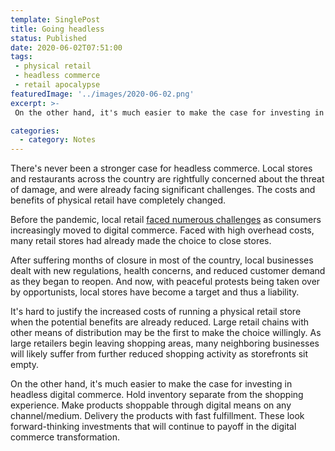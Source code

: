 ```yaml
---
template: SinglePost
title: Going headless
status: Published
date: 2020-06-02T07:51:00
tags:
 - physical retail
 - headless commerce
 - retail apocalypse
featuredImage: '../images/2020-06-02.png'
excerpt: >-
 On the other hand, it's much easier to make the case for investing in headless digital commerce. Hold inventory separate from the shopping experience. Make products shoppable through digital means on any channel/medium. Delivery the products with fast fulfillment. These look forward-thinking investments that will continue to payoff in the digital commerce transformation.

categories:
  - category: Notes
---
```

There's never been a stronger case for headless commerce. Local stores and restaurants across the country are rightfully concerned about the threat of damage, and were already facing significant challenges. The costs and benefits of physical retail have completely changed.

Before the pandemic, local retail [faced numerous challenges](https://ecomloop.com/posts/too-much-retail-space/) as consumers increasingly moved to digital commerce. Faced with high overhead costs, many retail stores had already made the choice to close stores.

After suffering months of closure in most of the country, local businesses dealt with new regulations, health concerns, and reduced customer demand as they began to reopen. And now, with peaceful protests being taken over by opportunists, local stores have become a target and thus a liability.

It's hard to justify the increased costs of running a physical retail store when the potential benefits are already reduced. Large retail chains with other means of distribution may be the first to make the choice willingly. As large retailers begin leaving shopping areas, many neighboring businesses will likely suffer from further reduced shopping activity as storefronts sit empty.

On the other hand, it's much easier to make the case for investing in headless digital commerce. Hold inventory separate from the shopping experience. Make products shoppable through digital means on any channel/medium. Delivery the products with fast fulfillment. These look forward-thinking investments that will continue to payoff in the digital commerce transformation.
